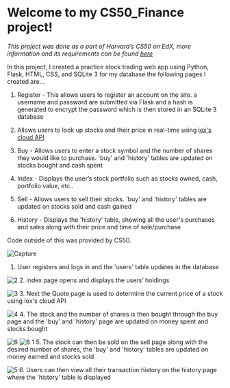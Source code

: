 <h1> Welcome to my CS50_Finance project! </h1>

*This project was done as a part of Harvard’s CS50 on EdX, more information and its requirements can be found [here](https://cs50.harvard.edu/x/2021/psets/9/finance/)*

In this project, I created a practice stock trading web app using Python, Flask, HTML, CSS, and SQLite 3 for my database the following pages I created are...

1. Register - This allows users to register an account on the site. a username and password are submitted via Flask and a hash is generated to encrypt the password which is then stored in an SQLite 3 database

2. Allows users to look up stocks and their price in real-time using [iex's cloud API](https://iexcloud.io/)

3. Buy - Allows users to enter a stock symbol and the number of shares they would like to purchase. 'buy' and 'history' tables are updated on stocks bought and cash spent

4. Index - Displays the user’s stock portfolio such as stocks owned, cash, portfolio value, etc..

5. Sell - Allows users to sell their stocks. 'buy' and 'history' tables are updated on stocks sold and cash gained

6. History - Displays the 'history' table, showing all the user's purchases and sales along with their price and time of sale/purchase

Code outside of this was provided by CS50.

![Capture](https://user-images.githubusercontent.com/82200170/141901981-e3de964c-a4c6-4cb8-ae7b-de62d5008901.JPG)
1. User registers and logs in and the 'users' table updates in the database

<p></p>

![2](https://user-images.githubusercontent.com/82200170/141902619-9d5496b3-364d-4520-94be-2a29d363c354.JPG)
2. index page opens and displays the users’ holdings 

<p></p>

![3](https://user-images.githubusercontent.com/82200170/141902998-035ca9ff-a6fd-41cb-a9f6-5be164674441.JPG)
3. Next the Quote page is used to determine the current price of a stock using Iex's cloud API

<p></p>

![4](https://user-images.githubusercontent.com/82200170/141904086-3b7bad4c-d1ca-4a66-af25-a943d8f7ca5f.JPG)
4. The stock and the number of shares is then bought through the buy page and the 'buy' and 'history' page are updated on money spent and stocks bought

<p></p>

![6](https://user-images.githubusercontent.com/82200170/141897383-2cbf710b-b173-4b5d-9575-6f02620db8e0.JPG)
![6 1](https://user-images.githubusercontent.com/82200170/141904770-ddecfd25-36c7-4d47-b025-fb3640f72b01.JPG)
5. The stock can then be sold on the sell page along with the desired number of shares, the 'buy' and 'history' tables are updated on money earned and stocks sold

<p></p>

![5](https://user-images.githubusercontent.com/82200170/141905580-e8c1a5e2-0e8f-43e0-8e8d-b0b3569b3cf4.JPG)
6. Users can then view all their transaction history on the history page where the 'history' table is displayed
